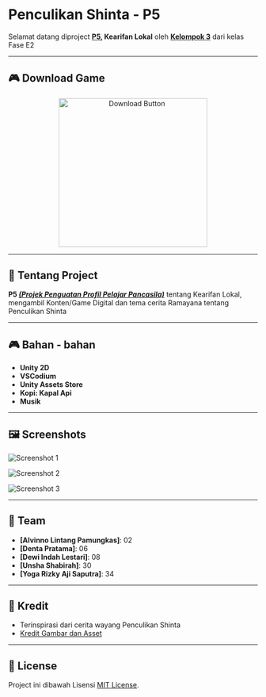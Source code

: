 # Penculikan Shinta - P5

Selamat datang diproject **[P5](#-tentang-project), Kearifan Lokal** oleh **[Kelompok 3](#-team)** dari kelas Fase E2


---

## 🎮 Download Game

<div style="text-align: center; margin-top: 20px;">
  <a href="https://github.com/alvlp-xyz/ramayana-p5/releases/download/Download/app_release.apk" title="Unduh Project">
    <img src="https://www.pngarts.com/files/2/Download-Button-PNG-Background-Image.png" alt="Download Button" style="width: 300px; height: auto; border: none;">
  </a>
</div>



---

## 🚀 Tentang Project

**P5 <u><i>(Projek Penguatan Profil Pelajar Pancasila)</i></u>** tentang Kearifan Lokal, mengambil Konten/Game Digital dan tema cerita Ramayana tentang Penculikan Shinta 

---

## 🎮 Bahan - bahan

- **Unity 2D**
- **VSCodium**
- **Unity Assets Store**
- **Kopi: Kapal Api**
- **Musik**

---

## 🖼️ Screenshots

![Screenshot 1](./screenshots/1.png)

![Screenshot 2](./screenshots/2.png)

![Screenshot 3](./screenshots/3.png)

---

## 🤝 Team

- **[Alvinno Lintang Pamungkas]**: 02
- **[Denta Pratama]**: 06
- **[Dewi Indah Lestari]**: 08
- **[Unsha Shabirah]**: 30
- **[Yoga Rizky Aji Saputra]**: 34

---

## 🌟 Kredit

- Terinspirasi dari cerita wayang Penculikan Shinta
- [Kredit Gambar dan Asset](https://example.com)

---

## 📜 License

Project ini dibawah Lisensi [MIT License](./LICENSE).

